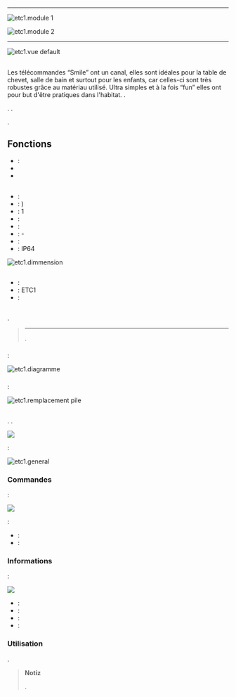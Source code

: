 # 

****

![etc1.module 1](images/etc1/etc1.module-1.jpg)

![etc1.module 2](images/etc1/etc1.module-2.png)

****

![etc1.vue default](images/etc1/etc1.vue-default.jpg)

##  

Les télécommandes “Smile” ont un canal, elles sont idéales pour la table de chevet, salle de bain et surtout pour les enfants, car celles-ci sont très robustes grâce au matériau utilisé. Ultra simples et à la fois “fun” elles ont pour but d'être pratiques dans l'habitat. .

. .

.

## Fonctions

-    : 
-   
-   

## 

-    : 
-    : )
-    : 1
-    : 
-    : 
-    : -
-    : 
-    : IP64

![etc1.dimmension](images/etc1/etc1.dimmension.png)

## 

-    : 
-    : ETC1
-    : 

## 

 [](https://doc.jeedom.com/de_DE/plugins/automation%20protocol/edisio/).

> ****
>
> .

### 

 :

![etc1.diagramme](images/etc1/etc1.diagramme.jpg)

### 

 :

![etc1.remplacement pile](images/etc1/etc1.remplacement-pile.jpg)

## 

. .

![](images/etc1/etc1.touche-c.jpg)

 :

![etc1.general](images/etc1/etc1.general.jpg)

### Commandes

 :

![](images/etc1/etc1.commandes.jpg)

 :

-    : 
-    : 

### Informations

 :

![](images/etc1/etc1.informations.jpg)

-    : 
-    : 
-    : 
-    : 

### Utilisation

.

> **Notiz**
>
> .
